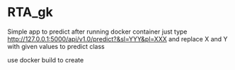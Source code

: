# RTA_gk
Simple app to predict after running docker container just type 
http://127.0.0.1:5000/api/v1.0/predict?&sl=YYY&pl=XXX
and replace X and Y with given values to predict class

use docker build to create

